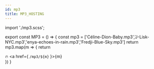 ```yaml
---
id: mp3
title: MP3_HOSTING
---
```

import './mp3.scss'; 

export const MP3 = () => {
    const mp3 = ['Céline-Dion-Baby.mp3','J-Lisk-NYC.mp3','enya-echoes-in-rain.mp3','Fredji-Blue-Sky.mp3']
    return mp3.map(m => {
        return <div>
            🔥 <a href={ `/mp3/${m}` }>{m}</a>
        </div>
    })
}

<MP3/>
